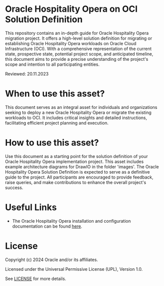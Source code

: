 # Oracle Hospitality Opera on OCI Solution Definition

This repository contains an in-depth guide for Oracle Hospitality Opera migration project. It offers a high-level solution definition for migrating or establishing Oracle Hospitality Opera workloads on Oracle Cloud Infrastructure (OCI). With a comprehensive representation of the current state, prospective state, potential project scope, and anticipated timeline, this document aims to provide a precise understanding of the project's scope and intention to all participating entities.

Reviewed: 20.11.2023

# When to use this asset?

This document serves as an integral asset for individuals and organizations seeking to deploy a new Oracle Hospitality Opera or migrate the existing workloads to OCI. It includes critical insights and detailed instructions, facilitating efficient project planning and execution.

# How to use this asset?

Use this document as a starting point for the solution definition of your Oracle Hospitality Opera implementation project. This asset includes example architecture diagrams for DrawIO in the folder 'images'.
The Oracle Hospitality Opera Solution Definition is expected to serve as a definitive guide to the project. All participants are encouraged to provide feedback, raise queries, and make contributions to enhance the overall project's success.

# Useful Links

 - The Oracle Hospitality Opera installation and configuration documentation can be found [here](https://docs.oracle.com/cd/E98457_01/index.html).

# License

Copyright (c) 2024 Oracle and/or its affiliates.

Licensed under the Universal Permissive License (UPL), Version 1.0.

See [LICENSE](LICENSE) for more details.
